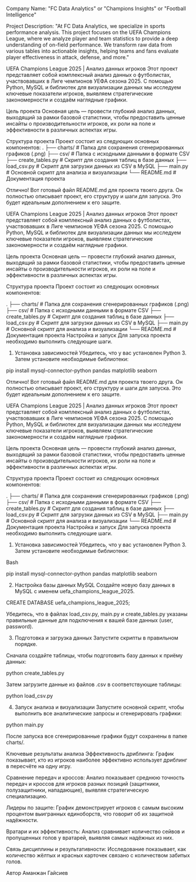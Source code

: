 Company Name: "FC Data Analytics" or "Champions Insights" or "Football Intelligence"

Project Description:
"At FC Data Analytics, we specialize in sports performance analysis. This project focuses on the UEFA Champions League, where we analyze player and team statistics to provide a deep understanding of on-field performance. We transform raw data from various tables into actionable insights, helping teams and fans evaluate player effectiveness in attack, defense, and more."

UEFA Champions League 2025 | Анализ данных игроков
Этот проект представляет собой комплексный анализ данных о футболистах, участвовавших в Лиге чемпионов УЕФА сезона 2025. С помощью Python, MySQL и библиотек для визуализации данных мы исследуем ключевые показатели игроков, выявляем стратегические закономерности и создаём наглядные графики.

Цель проекта
Основная цель — провести глубокий анализ данных, выходящий за рамки базовой статистики, чтобы предоставить ценные инсайты о производительности игроков, их роли на поле и эффективности в различных аспектах игры.

Структура проекта
Проект состоит из следующих основных компонентов:
.
├── charts/                   # Папка для сохранения сгенерированных графиков (.png)
├── csv/                      # Папка с исходными данными в формате CSV
├── create_tables.py          # Скрипт для создания таблиц в базе данных
├── load_csv.py               # Скрипт для загрузки данных из CSV в MySQL
├── main.py                   # Основной скрипт для анализа и визуализации
└── README.md                 # Документация проекта

Отлично! Вот готовый файл README.md для проекта твоего друга. Он полностью описывает проект, его структуру и шаги для запуска. Это будет идеальным дополнением к его защите.

UEFA Champions League 2025 | Анализ данных игроков
Этот проект представляет собой комплексный анализ данных о футболистах, участвовавших в Лиге чемпионов УЕФА сезона 2025. С помощью Python, MySQL и библиотек для визуализации данных мы исследуем ключевые показатели игроков, выявляем стратегические закономерности и создаём наглядные графики.

Цель проекта
Основная цель — провести глубокий анализ данных, выходящий за рамки базовой статистики, чтобы предоставить ценные инсайты о производительности игроков, их роли на поле и эффективности в различных аспектах игры.

Структура проекта
Проект состоит из следующих основных компонентов:

.
├── charts/                   # Папка для сохранения сгенерированных графиков (.png)
├── csv/                      # Папка с исходными данными в формате CSV
├── create_tables.py          # Скрипт для создания таблиц в базе данных
├── load_csv.py               # Скрипт для загрузки данных из CSV в MySQL
├── main.py                   # Основной скрипт для анализа и визуализации
└── README.md                 # Документация проекта
Настройка и запуск
Для запуска проекта необходимо выполнить следующие шаги.

1. Установка зависимостей
Убедитесь, что у вас установлен Python 3. Затем установите необходимые библиотеки:

pip install mysql-connector-python pandas matplotlib seaborn

Отлично! Вот готовый файл README.md для проекта твоего друга. Он полностью описывает проект, его структуру и шаги для запуска. Это будет идеальным дополнением к его защите.

UEFA Champions League 2025 | Анализ данных игроков
Этот проект представляет собой комплексный анализ данных о футболистах, участвовавших в Лиге чемпионов УЕФА сезона 2025. С помощью Python, MySQL и библиотек для визуализации данных мы исследуем ключевые показатели игроков, выявляем стратегические закономерности и создаём наглядные графики.

Цель проекта
Основная цель — провести глубокий анализ данных, выходящий за рамки базовой статистики, чтобы предоставить ценные инсайты о производительности игроков, их роли на поле и эффективности в различных аспектах игры.

Структура проекта
Проект состоит из следующих основных компонентов:

.
├── charts/                   # Папка для сохранения сгенерированных графиков (.png)
├── csv/                      # Папка с исходными данными в формате CSV
├── create_tables.py          # Скрипт для создания таблиц в базе данных
├── load_csv.py               # Скрипт для загрузки данных из CSV в MySQL
├── main.py                   # Основной скрипт для анализа и визуализации
└── README.md                 # Документация проекта
Настройка и запуск
Для запуска проекта необходимо выполнить следующие шаги.

1. Установка зависимостей
Убедитесь, что у вас установлен Python 3. Затем установите необходимые библиотеки:

Bash

pip install mysql-connector-python pandas matplotlib seaborn

2. Настройка базы данных MySQL
Создайте новую базу данных в MySQL с именем uefa_champions_league_2025.

CREATE DATABASE uefa_champions_league_2025;

Убедитесь, что в файлах load_csv.py, main.py и create_tables.py указаны правильные данные для подключения к вашей базе данных (user, password).

3. Подготовка и загрузка данных
Запустите скрипты в правильном порядке.

Сначала создайте таблицы, чтобы подготовить базу данных к приёму данных:

python create_tables.py

Затем загрузите данные из файлов .csv в соответствующие таблицы:

python load_csv.py

4. Запуск анализа и визуализации
Запустите основной скрипт, чтобы выполнить все аналитические запросы и сгенерировать графики:

python main.py

После запуска все сгенерированные графики будут сохранены в папке charts/.

Ключевые результаты анализа
Эффективность дриблинга: График показывает, кто из игроков наиболее эффективно использует дриблинг в пересчёте на одну игру.

Сравнение передач и кроссов: Анализ показывает среднюю точность передач и кроссов для игроков разных позиций (защитники, полузащитники, нападающие), выявляя стратегическую специализацию.

Лидеры по защите: График демонстрирует игроков с самым высоким процентом выигранных единоборств, что говорит об их защитной надёжности.

Вратари и их эффективность: Анализ сравнивает количество сейвов и пропущенных голов у вратарей, выявляя самых надёжных из них.

Связь дисциплины и результативности: Исследование показывает, как количество жёлтых и красных карточек связано с количеством забитых голов.

Автор
Аманжан Гайсиев